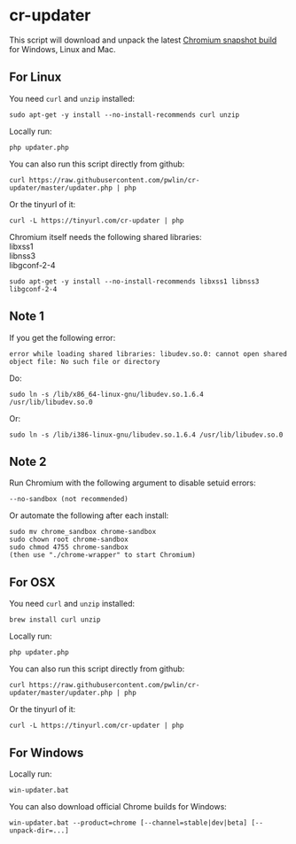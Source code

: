# cr-updater
This script will download and unpack the latest [Chromium snapshot build](https://storage.googleapis.com/chromium-browser-snapshots/index.html) for Windows, Linux and Mac.


For Linux
----------
You need `curl` and `unzip` installed:
    
    sudo apt-get -y install --no-install-recommends curl unzip

Locally run:

    php updater.php

You can also run this script directly from github:

    curl https://raw.githubusercontent.com/pwlin/cr-updater/master/updater.php | php

Or the tinyurl of it:

    curl -L https://tinyurl.com/cr-updater | php

Chromium itself needs the following shared libraries:  
libxss1   
libnss3   
libgconf-2-4  

    sudo apt-get -y install --no-install-recommends libxss1 libnss3 libgconf-2-4

Note 1
------
If you get the following error:

    error while loading shared libraries: libudev.so.0: cannot open shared object file: No such file or directory
    
Do:

    sudo ln -s /lib/x86_64-linux-gnu/libudev.so.1.6.4 /usr/lib/libudev.so.0

Or:

    sudo ln -s /lib/i386-linux-gnu/libudev.so.1.6.4 /usr/lib/libudev.so.0
    
Note 2
------
Run Chromium with the following argument to disable setuid errors:

    --no-sandbox (not recommended) 
  
Or automate the following after each install:

    sudo mv chrome_sandbox chrome-sandbox
    sudo chown root chrome-sandbox
    sudo chmod 4755 chrome-sandbox
    (then use "./chrome-wrapper" to start Chromium)

For OSX
--------
You need `curl` and `unzip` installed:

    brew install curl unzip

Locally run:

    php updater.php

You can also run this script directly from github:

    curl https://raw.githubusercontent.com/pwlin/cr-updater/master/updater.php | php

Or the tinyurl of it:

    curl -L https://tinyurl.com/cr-updater | php

For Windows
------------
Locally run:

    win-updater.bat

You can also download official Chrome builds for Windows:

    win-updater.bat --product=chrome [--channel=stable|dev|beta] [--unpack-dir=...]


    
